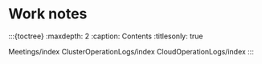 # Work notes

:::{toctree}
:maxdepth: 2
:caption: Contents
:titlesonly: true

Meetings/index
ClusterOperationLogs/index
CloudOperationLogs/index
:::
